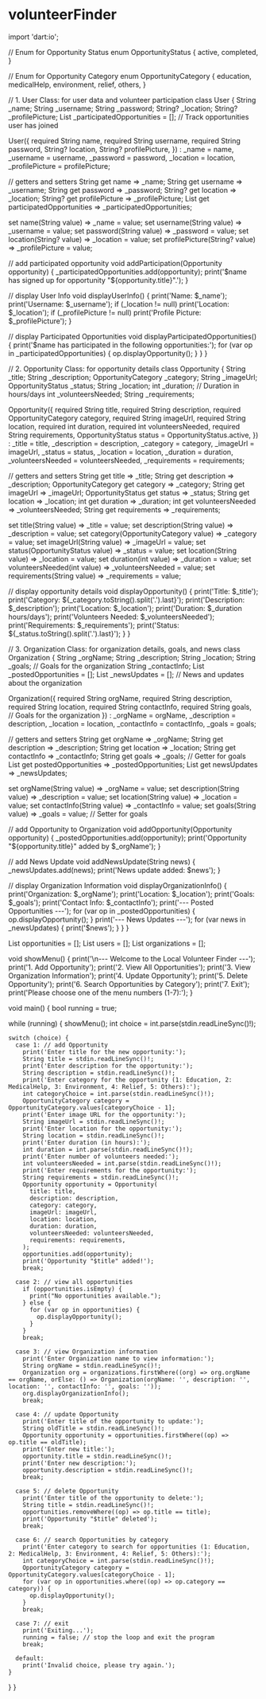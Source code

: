 # volunteerFinder

import 'dart:io';

// Enum for Opportunity Status
enum OpportunityStatus {
  active,
  completed,
}

// Enum for Opportunity Category
enum OpportunityCategory {
  education,
  medicalHelp,
  environment,
  relief,
  others,
}

// 1. User Class: for user data and volunteer participation
class User {
  String _name;
  String _username;
  String _password;
  String? _location;
  String? _profilePicture;
  List<Opportunity> _participatedOpportunities = [];  // Track opportunities user has joined

  User({
    required String name,
    required String username,
    required String password,
    String? location,
    String? profilePicture,
  })  : _name = name,
        _username = username,
        _password = password,
        _location = location,
        _profilePicture = profilePicture;

  // getters and setters
  String get name => _name;
  String get username => _username;
  String get password => _password;
  String? get location => _location;
  String? get profilePicture => _profilePicture;
  List<Opportunity> get participatedOpportunities => _participatedOpportunities;

  set name(String value) => _name = value;
  set username(String value) => _username = value;
  set password(String value) => _password = value;
  set location(String? value) => _location = value;
  set profilePicture(String? value) => _profilePicture = value;

  // add participated opportunity
  void addParticipation(Opportunity opportunity) {
    _participatedOpportunities.add(opportunity);
    print('$name has signed up for opportunity "${opportunity.title}".');
  }

  // display User Info
  void displayUserInfo() {
    print('Name: $_name');
    print('Username: $_username');
    if (_location != null) print('Location: $_location');
    if (_profilePicture != null) print('Profile Picture: $_profilePicture');
  }

  // display Participated Opportunities
  void displayParticipatedOpportunities() {
    print('$name has participated in the following opportunities:');
    for (var op in _participatedOpportunities) {
      op.displayOpportunity();
    }
  }
}

// 2. Opportunity Class: for opportunity details
class Opportunity {
  String _title;
  String _description;
  OpportunityCategory _category;
  String _imageUrl;
  OpportunityStatus _status;
  String _location;
  int _duration; // Duration in hours/days
  int _volunteersNeeded;
  String _requirements;

  Opportunity({
    required String title,
    required String description,
    required OpportunityCategory category,
    required String imageUrl,
    required String location,
    required int duration,
    required int volunteersNeeded,
    required String requirements,
    OpportunityStatus status = OpportunityStatus.active,
  })  : _title = title,
        _description = description,
        _category = category,
        _imageUrl = imageUrl,
        _status = status,
        _location = location,
        _duration = duration,
        _volunteersNeeded = volunteersNeeded,
        _requirements = requirements;

  // getters and setters
  String get title => _title;
  String get description => _description;
  OpportunityCategory get category => _category;
  String get imageUrl => _imageUrl;
  OpportunityStatus get status => _status;
  String get location => _location;
  int get duration => _duration;
  int get volunteersNeeded => _volunteersNeeded;
  String get requirements => _requirements;

  set title(String value) => _title = value;
  set description(String value) => _description = value;
  set category(OpportunityCategory value) => _category = value;
  set imageUrl(String value) => _imageUrl = value;
  set status(OpportunityStatus value) => _status = value;
  set location(String value) => _location = value;
  set duration(int value) => _duration = value;
  set volunteersNeeded(int value) => _volunteersNeeded = value;
  set requirements(String value) => _requirements = value;

  // display opportunity details
  void displayOpportunity() {
    print('Title: $_title');
    print('Category: ${_category.toString().split('.').last}');
    print('Description: $_description');
    print('Location: $_location');
    print('Duration: $_duration hours/days');
    print('Volunteers Needed: $_volunteersNeeded');
    print('Requirements: $_requirements');
    print('Status: ${_status.toString().split('.').last}');
  }
}

// 3. Organization Class: for organization details, goals, and news
class Organization {
  String _orgName;
  String _description;
  String _location;
  String _goals; // Goals for the organization
  String _contactInfo;
  List<Opportunity> _postedOpportunities = [];
  List<String> _newsUpdates = []; // News and updates about the organization

  Organization({
    required String orgName,
    required String description,
    required String location,
    required String contactInfo,
    required String goals,  // Goals for the organization
  })  : _orgName = orgName,
        _description = description,
        _location = location,
        _contactInfo = contactInfo,
        _goals = goals;

  // getters and setters
  String get orgName => _orgName;
  String get description => _description;
  String get location => _location;
  String get contactInfo => _contactInfo;
  String get goals => _goals; // Getter for goals
  List<Opportunity> get postedOpportunities => _postedOpportunities;
  List<String> get newsUpdates => _newsUpdates;

  set orgName(String value) => _orgName = value;
  set description(String value) => _description = value;
  set location(String value) => _location = value;
  set contactInfo(String value) => _contactInfo = value;
  set goals(String value) => _goals = value; // Setter for goals

  // add Opportunity to Organization
  void addOpportunity(Opportunity opportunity) {
    _postedOpportunities.add(opportunity);
    print('Opportunity "${opportunity.title}" added by $_orgName');
  }

  // add News Update
  void addNewsUpdate(String news) {
    _newsUpdates.add(news);
    print('News update added: $news');
  }

  // display Organization Information
  void displayOrganizationInfo() {
    print('Organization: $_orgName');
    print('Location: $_location');
    print('Goals: $_goals');
    print('Contact Info: $_contactInfo');
    print('--- Posted Opportunities ---');
    for (var op in _postedOpportunities) {
      op.displayOpportunity();
    }
    print('--- News Updates ---');
    for (var news in _newsUpdates) {
      print('$news');
    }
  }
}

List<Opportunity> opportunities = [];
List<User> users = [];
List<Organization> organizations = [];

void showMenu() {
  print('\n--- Welcome to the Local Volunteer Finder ---');
  print('1. Add Opportunity');
  print('2. View All Opportunities');
  print('3. View Organization Information');
  print('4. Update Opportunity');
  print('5. Delete Opportunity');
  print('6. Search Opportunities by Category');
  print('7. Exit');
  print('Please choose one of the menu numbers (1-7):');
}

void main() {
  bool running = true;

  while (running) {
    showMenu();
    int choice = int.parse(stdin.readLineSync()!);

    switch (choice) {
      case 1: // add Opportunity
        print('Enter title for the new opportunity:');
        String title = stdin.readLineSync()!;
        print('Enter description for the opportunity:');
        String description = stdin.readLineSync()!;
        print('Enter category for the opportunity (1: Education, 2: MedicalHelp, 3: Environment, 4: Relief, 5: Others):');
        int categoryChoice = int.parse(stdin.readLineSync()!);
        OpportunityCategory category = OpportunityCategory.values[categoryChoice - 1];
        print('Enter image URL for the opportunity:');
        String imageUrl = stdin.readLineSync()!;
        print('Enter location for the opportunity:');
        String location = stdin.readLineSync()!;
        print('Enter duration (in hours):');
        int duration = int.parse(stdin.readLineSync()!);
        print('Enter number of volunteers needed:');
        int volunteersNeeded = int.parse(stdin.readLineSync()!);
        print('Enter requirements for the opportunity:');
        String requirements = stdin.readLineSync()!;
        Opportunity opportunity = Opportunity(
          title: title,
          description: description,
          category: category,
          imageUrl: imageUrl,
          location: location,
          duration: duration,
          volunteersNeeded: volunteersNeeded,
          requirements: requirements,
        );
        opportunities.add(opportunity);
        print('Opportunity "$title" added!');
        break;

      case 2: // view all opportunities
        if (opportunities.isEmpty) {
          print("No opportunities available.");
        } else {
          for (var op in opportunities) {
            op.displayOpportunity();
          }
        }
        break;

      case 3: // view Organization information
        print('Enter Organization name to view information:');
        String orgName = stdin.readLineSync()!;
        Organization org = organizations.firstWhere((org) => org.orgName == orgName, orElse: () => Organization(orgName: '', description: '', location: '', contactInfo: '', goals: ''));
        org.displayOrganizationInfo();
        break;

      case 4: // update Opportunity
        print('Enter title of the opportunity to update:');
        String oldTitle = stdin.readLineSync()!;
        Opportunity opportunity = opportunities.firstWhere((op) => op.title == oldTitle);
        print('Enter new title:');
        opportunity.title = stdin.readLineSync()!;
        print('Enter new description:');
        opportunity.description = stdin.readLineSync()!;
        break;

      case 5: // delete Opportunity
        print('Enter title of the opportunity to delete:');
        String title = stdin.readLineSync()!;
        opportunities.removeWhere((op) => op.title == title);
        print('Opportunity "$title" deleted');
        break;

      case 6: // search Opportunities by category
        print('Enter category to search for opportunities (1: Education, 2: MedicalHelp, 3: Environment, 4: Relief, 5: Others):');
        int categoryChoice = int.parse(stdin.readLineSync()!);
        OpportunityCategory category = OpportunityCategory.values[categoryChoice - 1];
        for (var op in opportunities.where((op) => op.category == category)) {
          op.displayOpportunity();
        }
        break;

      case 7: // exit
        print('Exiting...');
        running = false; // stop the loop and exit the program
        break;

      default:
        print('Invalid choice, please try again.');
    }
  }
}

